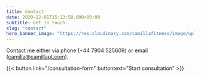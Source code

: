 ```yaml
---
title: Contact
date: 2020-12-01T15:13:58.000+00:00
subtitle: Get in touch.
slug: "contact"
hero_banner_image: "https://res.cloudinary.com/camillafitness/image/upload/v1665680162/run2-banner-darken_wzxrz2.png"
---
```

Contact me either via phone (+44 7904 525609) or email (camilla@camillapt.com).

{{< button link="/consultation-form" buttontext="Start consultation" >}}
